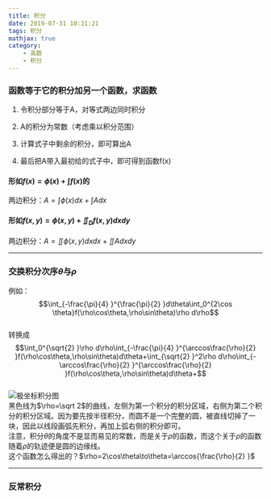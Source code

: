 ```yaml
---
title: 积分
date: 2019-07-31 10:31:21
tags: 积分
mathjax: true
category:
    - 高数
    - 积分
---
```


### 函数等于它的积分加另一个函数，求函数

1. 令积分部分等于A，对等式两边同时积分

2. A的积分为常数（考虑乘以积分范围）

3. 计算式子中剩余的积分，即可算出A

4. 最后把A带入最初给的式子中，即可得到函数f(x)

#### 形如$f(x)=\phi(x)+\int f(x)$的
两边积分：$A=\int \phi(x)dx+\int Adx$

#### 形如$f(x,y)=\phi(x,y)+\iint_D f(x,y)dxdy$
两边积分：$A=\iint \phi(x,y)dxdx+\iint Adxdy$

---

### 交换积分次序$\theta$与$\rho$  
例如：
$$\int_{-\frac{\pi}{4} }^{\frac{\pi}{2} }d\theta\int_0^{2\cos \theta}f(\rho\cos\theta,\rho\sin\theta)\rho d\rho$$  
转换成
$$\int_0^{\sqrt{2} }\rho d\rho\int_{-\frac{\pi}{4} }^{\arccos\frac{\rho}{2} }f(\rho\cos\theta,\rho\sin\theta)d\theta+\int_{\sqrt{2} }^2\rho d\rho\int_{-\arccos\frac{\rho}{2} }^{\arccos\frac{\rho}{2} }f(\rho\cos\theta,\rho\sin\theta)d\theta+$$  
![极坐标积分图](http://pic.yupoo.com/dicarne/cba62fbf/f4718649.jpg)  
黑色线为$\rho=\sqrt 2$的曲线，左侧为第一个积分的积分区域，右侧为第二个积分的积分区域。因为要先按半径积分，而圆不是一个完整的圆，被直线切掉了一块，因此以线段画弧先积分，再加上弧右侧的积分即可。  
注意，积分$\theta$的角度不是显而易见的常数，而是关于$\rho$的函数，而这个关于$\rho$的函数随着$\rho$的轨迹便是圆的边缘线。  
这个函数怎么得出的？$\rho=2\cos\theta\to\theta=\arccos{\frac{\rho}{2} }$  

---

### 反常积分